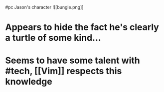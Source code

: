 #pc 
Jason's character
![[bungle.png]]
# Appears to hide the fact he's clearly a turtle of some kind...

# Seems to have some talent with #tech, [[Vim]] respects this knowledge